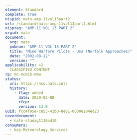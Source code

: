 ```yaml
---
element: Standard
complete: true
nispid: nato-amp-11vol13part2
url: /standard/nato-amp-11vol13part2.html
nisptag: "AMP-11 VOL 13 PART 2"
orgid: nato
document:
  org: nato
  pubnum: "AMP-11 VOL 13 PART 2"
  title: "Mine Warfare Pilots - Usa (Norfolk Approaches)"
  date: "2002-08-12"
  version: ""
applicability: >2
  CLASSIFIED CONTENT
rp: mc-mcmsb-nmw
status:
  uri: https://nso.nato.int/
  history: 
    - flag: added
      date: 2020-02-08
      rfcp: 
      version: 13.0
uuid: fcc4f95e-ce53-41b0-8e81-0000e284ed23
coverdocument:
  - nato-stanag1116ed10
consumers:
  - bsp-Meteorology_Services
---
```


